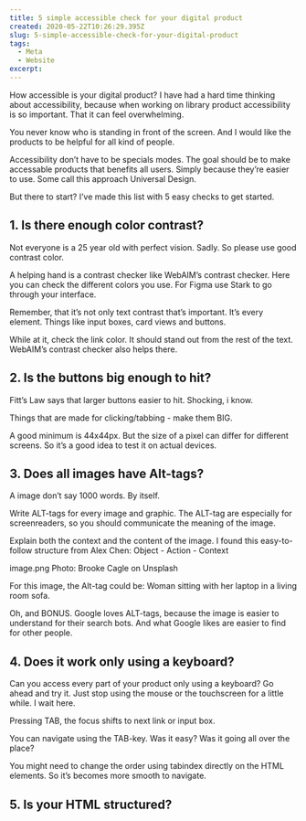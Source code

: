 ```yaml
---
title: 5 simple accessible check for your digital product
created: 2020-05-22T10:26:29.395Z
slug: 5-simple-accessible-check-for-your-digital-product
tags:
  - Meta
  - Website
excerpt: 
---
```


How accessible is your digital product? I have had a hard time thinking about accessibility, because when working on library product accessibility is so important. That it can feel overwhelming. 

You never know who is standing in front of the screen. And I would like the products to be helpful for all kind of people. 

Accessibility don’t have to be specials modes. The goal should be to make accessable products that benefits all users. Simply because they’re easier to use. Some call this approach Universal Design.

But there to start? I’ve made this list with 5 easy checks to get started. 

## 1. Is there enough color contrast?
Not everyone is a 25 year old with perfect vision. Sadly. So please use good contrast color.

A helping hand is a contrast checker like WebAIM’s contrast checker. Here you can check the different colors you use. For Figma use Stark to go through your interface. 

Remember, that it’s not only text contrast that’s important. It’s every element. Things like input boxes, card views and buttons. 

While at it, check the link color. It should stand out from the rest of the text. WebAIM’s contrast checker also helps there.

## 2. Is the buttons big enough to hit?
Fitt’s Law says that larger buttons easier to hit. Shocking, i know. 

Things that are made for clicking/tabbing - make them BIG. 

A good minimum is 44x44px. But the size of a pixel can differ for different screens. So it’s a good idea to test it on actual devices. 

## 3. Does all images have Alt-tags?
A image don’t say 1000 words. By itself. 

Write ALT-tags for every image and graphic. The ALT-tag are especially for screenreaders, so you should communicate the meaning of the image. 

Explain both the context and the content of the image. I found this easy-to-follow structure from Alex Chen: Object - Action - Context

image.png
Photo: Brooke Cagle on Unsplash

For this image, the Alt-tag could be: 
Woman sitting with her laptop in a living room sofa.

Oh, and BONUS. Google loves ALT-tags, because the image is easier to understand for their search bots. And what Google likes are easier to find for other people. 


## 4. Does it work only using a keyboard?
Can you access every part of your product only using a keyboard? Go ahead and try it. Just stop using the mouse or the touchscreen for a little while. I wait here.

Pressing TAB, the focus shifts to next link or input box. 

You can navigate using the TAB-key. Was it easy? Was it going all over the place? 

You might need to change the order using tabindex directly on the HTML elements. So it’s becomes more smooth to navigate.


## 5. Is your HTML structured?
